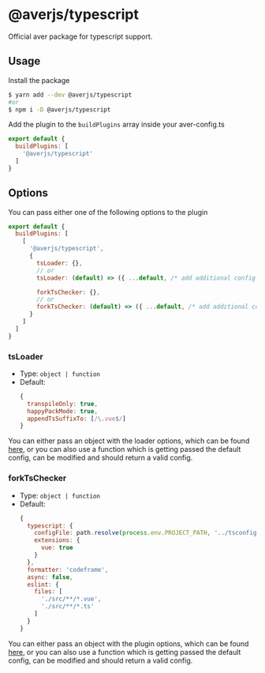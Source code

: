 # @averjs/typescript

Official aver package for typescript support.

## Usage

Install the package

```bash
$ yarn add --dev @averjs/typescript
#or
$ npm i -D @averjs/typescript
```

Add the plugin to the `buildPlugins` array inside your aver-config.ts

```js
export default {
  buildPlugins: [
    '@averjs/typescript'
  ]
}
```

## Options

You can pass either one of the following options to the plugin

```js
export default {
  buildPlugins: [
    [
      '@averjs/typescript',
      {
        tsLoader: {},
        // or
        tsLoader: (default) => ({ ...default, /* add additional config */ }),

        forkTsChecker: {},
        // or
        forkTsChecker: (default) => ({ ...default, /* add additional config */ }),
      }
    ]
  ]
}
```

### tsLoader

- Type: `object | function`
- Default:
  ```js
  {
    transpileOnly: true,
    happyPackMode: true,
    appendTsSuffixTo: [/\.vue$/]
  }
  ```

You can either pass an object with the loader options, which can be found [here](https://github.com/TypeStrong/ts-loader#loader-options), or you can also use a function which is getting passed the default config, can be modified and should return a valid config.

### forkTsChecker

- Type: `object | function`
- Default:
  ```js
  {
    typescript: {
      configFile: path.resolve(process.env.PROJECT_PATH, '../tsconfig.json'),
      extensions: {
        vue: true
      }
    },
    formatter: 'codeframe',
    async: false,
    eslint: {
      files: [
        './src/**/*.vue',
        './src/**/*.ts'
      ]
    }
  }
  ```

You can either pass an object with the plugin options, which can be found [here](https://github.com/TypeStrong/fork-ts-checker-webpack-plugin#options), or you can also use a function which is getting passed the default config, can be modified and should return a valid config.
